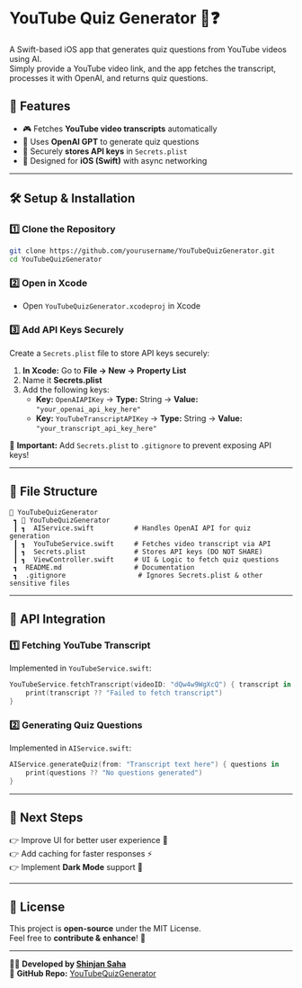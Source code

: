 # YouTube Quiz Generator 🎥❓  

A Swift-based iOS app that generates quiz questions from YouTube videos using AI.  
Simply provide a YouTube video link, and the app fetches the transcript, processes it with OpenAI, and returns quiz questions.  

## 🚀 Features  
- 🎮 Fetches **YouTube video transcripts** automatically  
- 🧠 Uses **OpenAI GPT** to generate quiz questions  
- 🔐 Securely **stores API keys** in `Secrets.plist`  
- 📱 Designed for **iOS (Swift)** with async networking  

---

## 🛠️ Setup & Installation  

### 1️⃣ Clone the Repository  
```sh
git clone https://github.com/yourusername/YouTubeQuizGenerator.git
cd YouTubeQuizGenerator
```

### 2️⃣ Open in Xcode  
- Open `YouTubeQuizGenerator.xcodeproj` in Xcode  

### 3️⃣ Add API Keys Securely  
Create a `Secrets.plist` file to store API keys securely:  

1. **In Xcode:** Go to **File → New → Property List**  
2. Name it **Secrets.plist**  
3. Add the following keys:  
   - **Key:** `OpenAIAPIKey` → **Type:** String → **Value:** `"your_openai_api_key_here"`  
   - **Key:** `YouTubeTranscriptAPIKey` → **Type:** String → **Value:** `"your_transcript_api_key_here"`  

🚨 **Important:** Add `Secrets.plist` to `.gitignore` to prevent exposing API keys!

---

## 📝 File Structure  

```
📂 YouTubeQuizGenerator
 ┓ 📂 YouTubeQuizGenerator
 ┃ ┓  AIService.swift          # Handles OpenAI API for quiz generation
 ┃ ┓  YouTubeService.swift     # Fetches video transcript via API
 ┃ ┓  Secrets.plist            # Stores API keys (DO NOT SHARE)
 ┃ ┓  ViewController.swift     # UI & Logic to fetch quiz questions
 ┓  README.md                  # Documentation
 ┓  .gitignore                  # Ignores Secrets.plist & other sensitive files
```

---

## 📼 API Integration  

### **1️⃣ Fetching YouTube Transcript**  
Implemented in `YouTubeService.swift`:
```swift
YouTubeService.fetchTranscript(videoID: "dQw4w9WgXcQ") { transcript in
    print(transcript ?? "Failed to fetch transcript")
}
```

### **2️⃣ Generating Quiz Questions**  
Implemented in `AIService.swift`:
```swift
AIService.generateQuiz(from: "Transcript text here") { questions in
    print(questions ?? "No questions generated")
}
```

---

## 📌 Next Steps  
👉 Improve UI for better user experience 🎨  
👉 Add caching for faster responses ⚡  
👉 Implement **Dark Mode** support 🌙  

---

## 📄 License  
This project is **open-source** under the MIT License.  
Feel free to **contribute & enhance**! 🚀  

---

👨‍💻 **Developed by [Shinjan Saha](https://github.com/yourusername)**  
🔗 **GitHub Repo:** [YouTubeQuizGenerator](https://github.com/yourusername/YouTubeQuizGenerator)  

